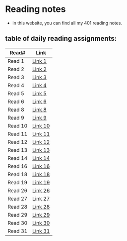 # Reading notes

- in this website, you can find all my 401 reading notes.

## table of daily reading assignments:

| Read#    |  Link       |
| -------  | -------     |
| Read 1   | [Link 1](https://mhd22.github.io/all-reading-notes/read-01)  |
| Read 2   | [Link 2](https://mhd22.github.io/all-reading-notes/read-02)  |
| Read 3   | [Link 3](https://mhd22.github.io/all-reading-notes/read-03)  |
| Read 4   | [Link 4](https://mhd22.github.io/all-reading-notes/read-04)  |
| Read 5   | [Link 5](https://mhd22.github.io/all-reading-notes/read-05)  |
| Read 6   | [Link 6](https://mhd22.github.io/all-reading-notes/read-06)  |
| Read 8   | [Link 8](https://mhd22.github.io/all-reading-notes/read-08)  |
| Read 9   | [Link 9](https://mhd22.github.io/all-reading-notes/read-09)  |
| Read 10  | [Link 10](https://mhd22.github.io/all-reading-notes/read-10) |
| Read 11  | [Link 11](https://mhd22.github.io/all-reading-notes/read-11) |
| Read 12  | [Link 12](https://mhd22.github.io/all-reading-notes/read-12) |
| Read 13  | [Link 13](https://mhd22.github.io/all-reading-notes/read-13) |
| Read 14  | [Link 14](https://mhd22.github.io/all-reading-notes/read-14) |
| Read 16  | [Link 16](https://mhd22.github.io/all-reading-notes/read-16) |
| Read 18  | [Link 18](https://mhd22.github.io/all-reading-notes/read-18) |
| Read 19  | [Link 19](https://mhd22.github.io/all-reading-notes/read-19) |
| Read 26  | [Link 26](https://mhd22.github.io/all-reading-notes/read-26) |
| Read 27  | [Link 27](https://mhd22.github.io/all-reading-notes/read-27) |
| Read 28  | [Link 28](https://mhd22.github.io/all-reading-notes/read-28) |
| Read 29  | [Link 29](https://mhd22.github.io/all-reading-notes/read-29) |
| Read 30  | [Link 30](https://mhd22.github.io/all-reading-notes/read-30) |
| Read 31  | [Link 31](https://mhd22.github.io/all-reading-notes/read-31) |